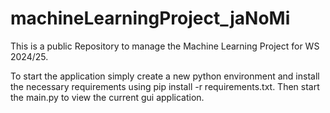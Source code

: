 # machineLearningProject_jaNoMi
This is a public Repository to manage the Machine Learning Project for WS 2024/25. 

To start the application simply create a new python environment and install the necessary requirements using 
pip install -r requirements.txt.
Then start the main.py to view the current gui application. 